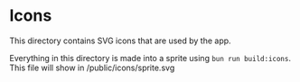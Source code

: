 # Icons

This directory contains SVG icons that are used by the app.

Everything in this directory is made into a sprite using `bun run build:icons`. This file will show in /public/icons/sprite.svg
